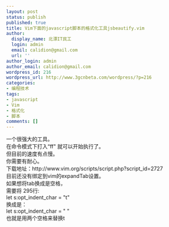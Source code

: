 ```yaml
---
layout: post
status: publish
published: true
title: Vim下面的javascript脚本的格式化工具jsbeautify.vim
author:
  display_name: 北漂IT民工
  login: admin
  email: calidion@gmail.com
  url: ''
author_login: admin
author_email: calidion@gmail.com
wordpress_id: 216
wordpress_url: http://www.3gcnbeta.com/wordpress/?p=216
categories:
- 编程技术
tags:
- javascript
- Vim
- 格式化
- 脚本
comments: []
---
```

<p>一个很强大的工具。<br />
在命令模式下打入&ldquo;ff" 就可以开始执行了。<br />
但目前的速度有点慢。<br />
你需要有耐心。<br />
下载地址：http://www.vim.org/scripts/script.php?script_id=2727<br />
目前还没有绑定到vim的expandTab设置。<br />
如果想将tab换成是空格，<br />
需要将 295行:<br />
let s:opt_indent_char = "t"<br />
换成是：<br />
let s:opt_indent_char = " "<br />
也就是用两个空格来替换t</p>
